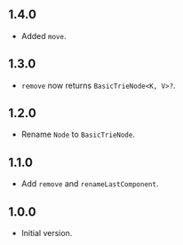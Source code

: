 ## 1.4.0

- Added `move`.

## 1.3.0

- `remove` now returns `BasicTrieNode<K, V>?`.

## 1.2.0

- Rename `Node` to `BasicTrieNode`.

## 1.1.0

- Add `remove` and `renameLastComponent`.

## 1.0.0

- Initial version.
